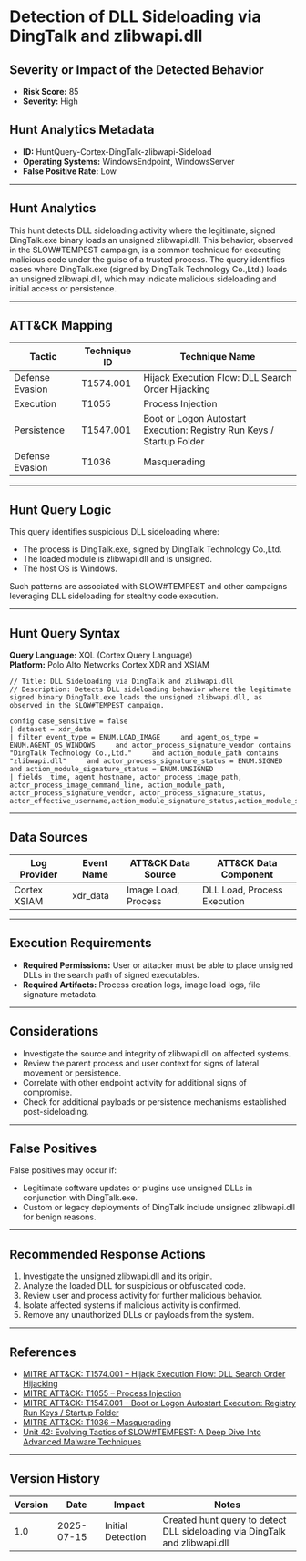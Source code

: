 # Detection of DLL Sideloading via DingTalk and zlibwapi.dll

## Severity or Impact of the Detected Behavior
- **Risk Score:** 85
- **Severity:** High

## Hunt Analytics Metadata

- **ID:** HuntQuery-Cortex-DingTalk-zlibwapi-Sideload
- **Operating Systems:** WindowsEndpoint, WindowsServer
- **False Positive Rate:** Low

---

## Hunt Analytics

This hunt detects DLL sideloading activity where the legitimate, signed DingTalk.exe binary loads an unsigned zlibwapi.dll. This behavior, observed in the SLOW#TEMPEST campaign, is a common technique for executing malicious code under the guise of a trusted process. The query identifies cases where DingTalk.exe (signed by DingTalk Technology Co.,Ltd.) loads an unsigned zlibwapi.dll, which may indicate malicious sideloading and initial access or persistence.

---

## ATT&CK Mapping

| Tactic                | Technique ID   | Technique Name                                 |
|-----------------------|---------------|------------------------------------------------|
| Defense Evasion       | T1574.001     | Hijack Execution Flow: DLL Search Order Hijacking |
| Execution             | T1055         | Process Injection                              |
| Persistence           | T1547.001     | Boot or Logon Autostart Execution: Registry Run Keys / Startup Folder |
| Defense Evasion       | T1036         | Masquerading                                   |

---

## Hunt Query Logic

This query identifies suspicious DLL sideloading where:

- The process is DingTalk.exe, signed by DingTalk Technology Co.,Ltd.
- The loaded module is zlibwapi.dll and is unsigned.
- The host OS is Windows.

Such patterns are associated with SLOW#TEMPEST and other campaigns leveraging DLL sideloading for stealthy code execution.

---

## Hunt Query Syntax

**Query Language:** XQL (Cortex Query Language)  
**Platform:** Polo Alto Networks Cortex XDR and XSIAM

```xql
// Title: DLL Sideloading via DingTalk and zlibwapi.dll
// Description: Detects DLL sideloading behavior where the legitimate signed binary DingTalk.exe loads the unsigned zlibwapi.dll, as observed in the SLOW#TEMPEST campaign.

config case_sensitive = false 
| dataset = xdr_data 
| filter event_type = ENUM.LOAD_IMAGE     and agent_os_type = ENUM.AGENT_OS_WINDOWS     and actor_process_signature_vendor contains "DingTalk Technology Co.,Ltd."     and action_module_path contains "zlibwapi.dll"     and actor_process_signature_status = ENUM.SIGNED and action_module_signature_status = ENUM.UNSIGNED  
| fields _time, agent_hostname, actor_process_image_path, actor_process_image_command_line, action_module_path, actor_process_signature_vendor, actor_process_signature_status, actor_effective_username,action_module_signature_status,action_module_sha256
```

---

## Data Sources

| Log Provider   | Event Name   | ATT&CK Data Source      | ATT&CK Data Component                |
|----------------|--------------|-------------------------|--------------------------------------|
| Cortex XSIAM   | xdr_data     | Image Load, Process     | DLL Load, Process Execution          |

---

## Execution Requirements

- **Required Permissions:** User or attacker must be able to place unsigned DLLs in the search path of signed executables.
- **Required Artifacts:** Process creation logs, image load logs, file signature metadata.

---

## Considerations

- Investigate the source and integrity of zlibwapi.dll on affected systems.
- Review the parent process and user context for signs of lateral movement or persistence.
- Correlate with other endpoint activity for additional signs of compromise.
- Check for additional payloads or persistence mechanisms established post-sideloading.

---

## False Positives

False positives may occur if:

- Legitimate software updates or plugins use unsigned DLLs in conjunction with DingTalk.exe.
- Custom or legacy deployments of DingTalk include unsigned zlibwapi.dll for benign reasons.

---

## Recommended Response Actions

1. Investigate the unsigned zlibwapi.dll and its origin.
2. Analyze the loaded DLL for suspicious or obfuscated code.
3. Review user and process activity for further malicious behavior.
4. Isolate affected systems if malicious activity is confirmed.
5. Remove any unauthorized DLLs or payloads from the system.

---

## References

- [MITRE ATT&CK: T1574.001 – Hijack Execution Flow: DLL Search Order Hijacking](https://attack.mitre.org/techniques/T1574/001/)
- [MITRE ATT&CK: T1055 – Process Injection](https://attack.mitre.org/techniques/T1055/)
- [MITRE ATT&CK: T1547.001 – Boot or Logon Autostart Execution: Registry Run Keys / Startup Folder](https://attack.mitre.org/techniques/T1547/001/)
- [MITRE ATT&CK: T1036 – Masquerading](https://attack.mitre.org/techniques/T1036/)
- [Unit 42: Evolving Tactics of SLOW#TEMPEST: A Deep Dive Into Advanced Malware Techniques](https://unit42.paloaltonetworks.com/slow-tempest-malware-obfuscation/)

---

## Version History

| Version | Date       | Impact            | Notes                                                                                      |
|---------|------------|-------------------|--------------------------------------------------------------------------------------------|
| 1.0     | 2025-07-15 | Initial Detection | Created hunt query to detect DLL sideloading via DingTalk and zlibwapi.dll                 |
